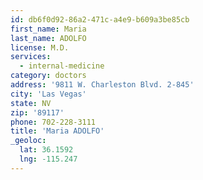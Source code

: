 ```yaml
---
id: db6f0d92-86a2-471c-a4e9-b609a3be85cb
first_name: Maria
last_name: ADOLFO
license: M.D.
services:
  - internal-medicine
category: doctors
address: '9811 W. Charleston Blvd. 2-845'
city: 'Las Vegas'
state: NV
zip: '89117'
phone: 702-228-3111
title: 'Maria ADOLFO'
_geoloc:
  lat: 36.1592
  lng: -115.247
---
```


